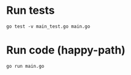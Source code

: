 # Run tests

```shell
go test -v main_test.go main.go
```

# Run code (happy-path)

```shell
go run main.go
```
